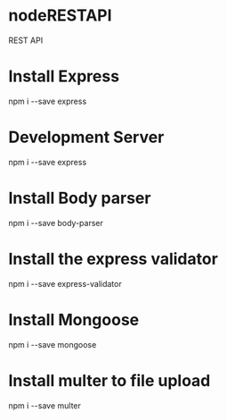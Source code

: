 # nodeRESTAPI
REST API
# Install Express
npm i --save express

# Development Server 

npm i --save express

# Install Body parser
npm i --save body-parser

# Install the express validator

 npm i --save express-validator

 # Install Mongoose

 npm i --save mongoose

 # Install multer to file upload

 npm i --save multer
